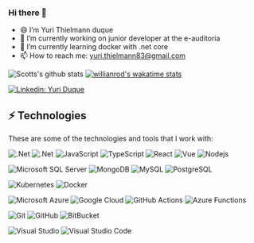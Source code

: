 

### Hi there 👋

- 😄 I’m Yuri Thielmann duque
- 🔭 I’m currently working on junior developer at the e-auditoria
- 🌱 I’m currently learning docker with .net core
- 📫 How to reach me: yuri.thielmann83@gmail.com


![Scotts's github stats](https://github-readme-stats.vercel.app/api?username=yuriDuque&show_icons=true)
[![willianrod's wakatime stats](https://github-readme-stats.vercel.app/api/wakatime?username=yuriDuque)](https://github.com/anuraghazra/github-readme-stats)

[![Linkedin: Yuri Duque](https://img.shields.io/badge/-Linkedin-blue?style=flat-square&logo=Linkedin&logoColor=white&link=https://www.linkedin.com/in/yuri-duque/)](https://www.linkedin.com/in/yuri-duque/)

## ⚡ Technologies

These are some of the technologies and tools that I work with:


![.Net](https://img.shields.io/badge/-.Net-5c2d91?style=flat-square&logo=.net)
![.Net](https://img.shields.io/badge/-.Net%20Core-5c2d91?style=flat-square&logo=.net)
![JavaScript](https://img.shields.io/badge/-JavaScript-black?style=flat-square&logo=javascript)
![TypeScript](https://img.shields.io/badge/-TypeScript-007ACC?style=flat-square&logo=typescript)
![React](https://img.shields.io/badge/-React-61dafb?style=flat-square&logo=react&logoColor=white)
![Vue](https://img.shields.io/badge/-Vue-4fc08d?style=flat-square&logo=Vue.js&logoColor=white)
![Nodejs](https://img.shields.io/badge/-Nodejs-339933?style=flat-square&logo=Node.js&logoColor=white)


![Microsoft SQL Server](https://img.shields.io/badge/-SQL%20Server-CC2927?style=flat-square&logo=microsoft-sql-server&logoColor=white)
![MongoDB](https://img.shields.io/badge/-MongoDB-47a248?style=flat-square&logo=mongodb&logoColor=white)
![MySQL](https://img.shields.io/badge/-MySQL-4479A1?style=flat-square&logo=mysql&logoColor=white)
![PostgreSQL](https://img.shields.io/badge/-PostgreSQL-336791?style=flat-square&logo=PostgreSQL&logoColor=white)


![Kubernetes](https://img.shields.io/badge/-Kubernetes-326CE5?style=flat-square&logo=Kubernetes&logoColor=white)
![Docker](https://img.shields.io/badge/-Docker-2496ED?style=flat-square&logo=docker&logoColor=white)


![Microsoft Azure](https://img.shields.io/badge/Microsoft%20Azure-0089D6?style=flat-square&logo=microsoft-azure&logoColor=white)
![Google Cloud](https://img.shields.io/badge/Google%20Cloud-4285F4?style=flat-square&logo=google-cloud&logoColor=white)
![GitHub Actions](https://img.shields.io/badge/GitHub%20Actions-2088ff?style=flat-square&logo=GitHub-Actions&logoColor=white)
![Azure Functions](https://img.shields.io/badge/Azure%20Functions-0062ad?style=flat-square&logo=Azure-Functions&logoColor=white)


![Git](https://img.shields.io/badge/-Git-f05032?style=flat-square&logo=git&logoColor=white)
![GitHub](https://img.shields.io/badge/-GitHub-181717?style=flat-square&logo=github)
![BitBucket](https://img.shields.io/badge/-BitBucket-darkblue?style=flat-square&logo=bitbucket)


![Visual Studio](https://img.shields.io/badge/-Visual%20Studio-5c2d91?style=flat-square&logo=visual-studio&logoColor=white)
![Visual Studio Code](https://img.shields.io/badge/-VSCode-007ACC?style=flat-square&logo=visual-studio-code&logoColor=white)



